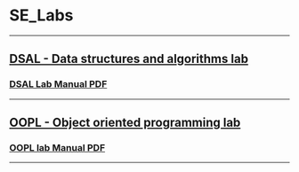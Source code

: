 # SE_Labs
<hr>

## [DSAL - Data structures and algorithms lab](https://github.com/GopalSaraf/SE_Labs/tree/main/DSAL)

### [DSAL Lab Manual PDF](https://github.com/GopalSaraf/SE_Labs/files/9734614/DSAL.ISO.Lab.Manual.pdf)
<hr>

## [OOPL - Object oriented programming lab](https://github.com/GopalSaraf/SE_Labs/tree/main/OOPL)
### [OOPL lab Manual PDF](https://github.com/GopalSaraf/SE_Labs/files/9734625/OOPL.lab.Manual.SPPU.pdf)

<hr>